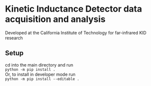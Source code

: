 # Kinetic Inductance Detector data acquisition and analysis
Developed at the California Institute of Technology for far-infrared KID research

## Setup
 cd into the main directory and run  
 `python -m pip install .`  
 Or, to install in developer mode run  
 `python -m pip install --editable .`
